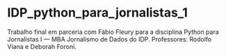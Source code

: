 # IDP_python_para_jornalistas_1
Trabalho final em parceria com Fábio Fleury para a disciplina Python para Jornalistas I — MBA Jornalismo de Dados do IDP. Professores: Rodolfo Viana e  Deborah Foroni. 
